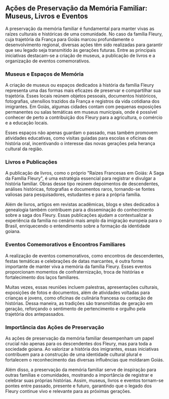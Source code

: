 ## Ações de Preservação da Memória Familiar: Museus, Livros e Eventos

A preservação da memória familiar é fundamental para manter vivas as raízes culturais e históricas de uma comunidade. No caso da família Fleury, cuja trajetória da França para Goiás marcou profundamente o desenvolvimento regional, diversas ações têm sido realizadas para garantir que seu legado seja transmitido às gerações futuras. Entre as principais iniciativas destacam-se a criação de museus, a publicação de livros e a organização de eventos comemorativos.

### Museus e Espaços de Memória

A criação de museus ou espaços dedicados à história da família Fleury representa uma das formas mais eficazes de preservar e compartilhar sua trajetória. Esses locais reúnem objetos pessoais, documentos históricos, fotografias, utensílios trazidos da França e registros da vida cotidiana dos imigrantes. Em Goiás, algumas cidades contam com pequenas exposições permanentes ou salas temáticas em museus municipais, onde é possível conhecer de perto a contribuição dos Fleury para a agricultura, o comércio e a educação locais.

Esses espaços não apenas guardam o passado, mas também promovem atividades educativas, como visitas guiadas para escolas e oficinas de história oral, incentivando o interesse das novas gerações pela herança cultural da região.

### Livros e Publicações

A publicação de livros, como o próprio "Raízes Francesas em Goiás: A Saga da Família Fleury", é uma estratégia essencial para registrar e divulgar a história familiar. Obras desse tipo reúnem depoimentos de descendentes, análises históricas, fotografias e documentos raros, tornando-se fontes valiosas para pesquisadores, estudantes e para a própria família.

Além de livros, artigos em revistas acadêmicas, blogs e sites dedicados à genealogia também contribuem para a disseminação do conhecimento sobre a saga dos Fleury. Essas publicações ajudam a contextualizar a experiência da família no cenário mais amplo da imigração europeia para o Brasil, enriquecendo o entendimento sobre a formação da identidade goiana.

### Eventos Comemorativos e Encontros Familiares

A realização de eventos comemorativos, como encontros de descendentes, festas temáticas e celebrações de datas marcantes, é outra forma importante de manter viva a memória da família Fleury. Esses eventos proporcionam momentos de confraternização, troca de histórias e fortalecimento dos laços familiares.

Muitas vezes, essas reuniões incluem palestras, apresentações culturais, exposições de fotos e documentos, além de atividades voltadas para crianças e jovens, como oficinas de culinária francesa ou contação de histórias. Dessa maneira, as tradições são transmitidas de geração em geração, reforçando o sentimento de pertencimento e orgulho pela trajetória dos antepassados.

### Importância das Ações de Preservação

As ações de preservação da memória familiar desempenham um papel crucial não apenas para os descendentes dos Fleury, mas para toda a sociedade goiana. Ao valorizar a história dos imigrantes, essas iniciativas contribuem para a construção de uma identidade cultural plural e fortalecem o reconhecimento das diversas influências que moldaram Goiás.

Além disso, a preservação da memória familiar serve de inspiração para outras famílias e comunidades, mostrando a importância de registrar e celebrar suas próprias histórias. Assim, museus, livros e eventos tornam-se pontes entre passado, presente e futuro, garantindo que o legado dos Fleury continue vivo e relevante para as próximas gerações.